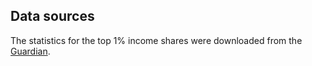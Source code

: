 
## Data sources

The statistics for the top 1% income shares were downloaded from the [Guardian](http://www.theguardian.com/news/datablog/2011/may/16/top-income-earners).